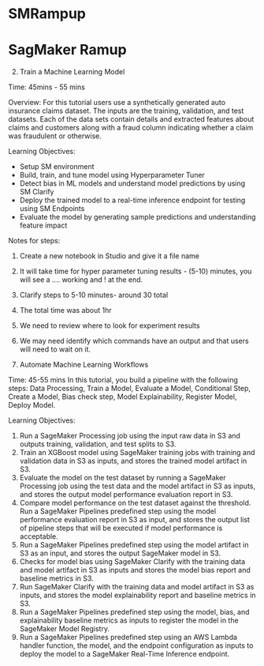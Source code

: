 # SMRampup
# SagMaker Ramup
2. Train a Machine Learning Model

Time: 45mins - 55 mins

Overview: For this tutorial users use a synthetically generated auto insurance claims dataset. The inputs are the training, validation, and test datasets. Each of the data sets contain details and extracted features about claims and customers along with a fraud column indicating whether a claim was fraudulent or otherwise.

Learning Objectives:

* Setup SM environment 
* Build, train, and tune model using Hyperparameter Tuner
* Detect bias in ML models and understand model predictions by using SM Clarify
* Deploy the trained model to a real-time inference endpoint for testing using SM Endpoints
* Evaluate the model by generating sample predictions and understanding feature impact

Notes for steps:

1. Create a new notebook in Studio and give it a file name
2. It will take time for hyper parameter tuning results - (5-10) minutes, you will see a .... working and ! at the end.
3. Clarify steps to 5-10 minutes- around 30 total
4. The total time was about 1hr
5. We need to review where to look for experiment results
6. We may need identify which commands have an output and that users will need to wait on it.



3. Automate Machine Learning Workflows

Time: 45-55 mins
In this tutorial, you build a pipeline with the following steps: Data Processing, Train a Model, Evaluate a Model, Conditional Step, Create a Model, Bias check step, Model Explainability, Register Model, Deploy Model.

Learning Objectives:

1. Run a SageMaker Processing job using the input raw data in S3 and outputs training, validation, and test splits to S3.
2. Train an XGBoost model using SageMaker training jobs with training and validation data in S3 as inputs, and stores the trained model artifact in S3.
3. Evaluate the model on the test dataset by running a SageMaker Processing job using the test data and the model artifact in S3 as inputs, and stores the output model performance evaluation report in S3.
4. Compare model performance on the test dataset against the threshold. Run a SageMaker Pipelines predefined step using the model performance evaluation report in S3 as input, and stores the output list of pipeline steps that will be executed if model performance is acceptable.
5. Run a SageMaker Pipelines predefined step using the model artifact in S3 as an input, and stores the output SageMaker model in S3.
6. Checks for model bias using SageMaker Clarify with the training data and model artifact in S3 as inputs and stores the model bias report and baseline metrics in S3.
7. Run SageMaker Clarify with the training data and model artifact in S3 as inputs, and stores the model explainability report and baseline metrics in S3.
8. Run a SageMaker Pipelines predefined step using the model, bias, and explainability baseline metrics as inputs to register the model in the SageMaker Model Registry.
9. Run a SageMaker Pipelines predefined step using an AWS Lambda handler function, the model, and the endpoint configuration as inputs to deploy the model to a SageMaker Real-Time Inference endpoint.

